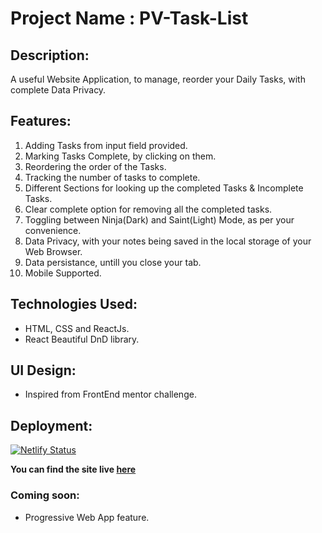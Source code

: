 # Project Name : PV-Task-List

## Description:
A useful Website Application, to manage, reorder your Daily Tasks, with complete Data Privacy.

## Features: 
1. Adding Tasks from input field provided.
2. Marking Tasks Complete, by clicking on them.
3. Reordering the order of the Tasks.
4. Tracking the number of tasks to complete.
5. Different Sections for looking up the completed Tasks & Incomplete Tasks.
6. Clear complete option for removing all the completed tasks.
7. Toggling between Ninja(Dark) and Saint(Light) Mode, as per your convenience.
8. Data Privacy, with your notes being saved in the local storage of your Web Browser.
9. Data persistance, untill you close your tab.
10. Mobile Supported.

## Technologies Used:
- HTML, CSS and ReactJs.
- React Beautiful DnD library.

## UI Design:
- Inspired from FrontEnd mentor challenge.

## Deployment:
[![Netlify Status](https://api.netlify.com/api/v1/badges/faa014b0-b555-4786-b45f-c6fd2ca841f8/deploy-status)](https://app.netlify.com/sites/day-taskify/deploys)

**You can find the site live [here](https://day-taskify.netlify.app/)**

### Coming soon:
- Progressive Web App feature.
